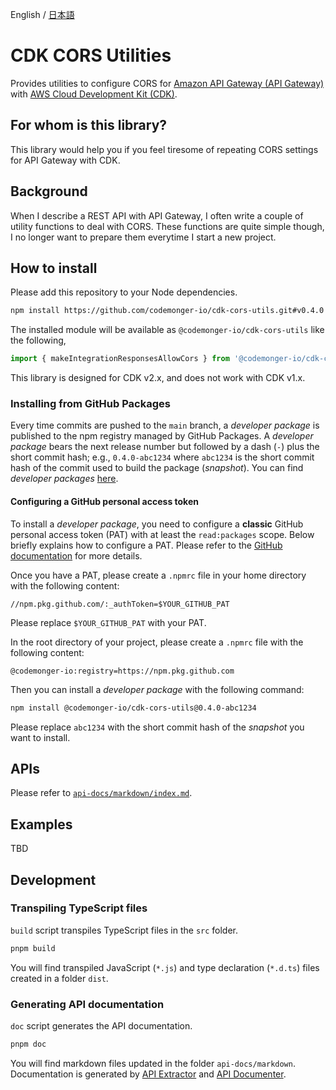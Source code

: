 English / [日本語](./README.ja.md)

# CDK CORS Utilities

Provides utilities to configure CORS for [Amazon API Gateway (API Gateway)](https://docs.aws.amazon.com/apigateway/latest/developerguide/welcome.html) with [AWS Cloud Development Kit (CDK)](https://docs.aws.amazon.com/cdk/v2/guide/home.html).

## For whom is this library?

This library would help you if you feel tiresome of repeating CORS settings for API Gateway with CDK.

## Background

When I describe a REST API with API Gateway, I often write a couple of utility functions to deal with CORS.
These functions are quite simple though, I no longer want to prepare them everytime I start a new project.

## How to install

Please add this repository to your Node dependencies.

```sh
npm install https://github.com/codemonger-io/cdk-cors-utils.git#v0.4.0
```

The installed module will be available as `@codemonger-io/cdk-cors-utils` like the following,

```js
import { makeIntegrationResponsesAllowCors } from '@codemonger-io/cdk-cors-utils';
```

This library is designed for CDK v2.x, and does not work with CDK v1.x.

### Installing from GitHub Packages

Every time commits are pushed to the `main` branch, a *developer package* is published to the npm registry managed by GitHub Packages.
A *developer package* bears the next release number but followed by a dash (`-`) plus the short commit hash; e.g., `0.4.0-abc1234` where `abc1234` is the short commit hash of the commit used to build the package (*snapshot*).
You can find *developer packages* [here](https://github.com/orgs/codemonger-io/packages?repo_name=cdk-cors-utils).

#### Configuring a GitHub personal access token

To install a *developer package*, you need to configure a **classic** GitHub personal access token (PAT) with at least the `read:packages` scope.
Below briefly explains how to configure a PAT.
Please refer to the [GitHub documentation](https://docs.github.com/en/packages/working-with-a-github-packages-registry/working-with-the-npm-registry) for more details.

Once you have a PAT, please create a `.npmrc` file in your home directory with the following content:

```
//npm.pkg.github.com/:_authToken=$YOUR_GITHUB_PAT
```

Please replace `$YOUR_GITHUB_PAT` with your PAT.

In the root directory of your project, please create a `.npmrc` file with the following content:

```
@codemonger-io:registry=https://npm.pkg.github.com
```

Then you can install a *developer package* with the following command:

```sh
npm install @codemonger-io/cdk-cors-utils@0.4.0-abc1234
```

Please replace `abc1234` with the short commit hash of the *snapshot* you want to install.

## APIs

Please refer to [`api-docs/markdown/index.md`](./api-docs/markdown/index.md).

## Examples

TBD

## Development

### Transpiling TypeScript files

`build` script transpiles TypeScript files in the `src` folder.

```sh
pnpm build
```

You will find transpiled JavaScript (`*.js`) and type declaration (`*.d.ts`) files created in a folder `dist`.

### Generating API documentation

`doc` script generates the API documentation.

```sh
pnpm doc
```

You will find markdown files updated in the folder `api-docs/markdown`.
Documentation is generated by [API Extractor](https://api-extractor.com) and [API Documenter](https://api-extractor.com/pages/setup/generating_docs/).